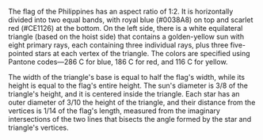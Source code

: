 The flag of the Philippines has an aspect ratio of 1:2. It is horizontally divided into two equal bands, with royal blue (#0038A8) on top and scarlet red (#CE1126) at the bottom. On the left side, there is a white equilateral triangle (based on the hoist side) that contains a golden-yellow sun with eight primary rays, each containing three individual rays, plus three five-pointed stars at each vertex of the triangle. The colors are specified using Pantone codes—286 C for blue, 186 C for red, and 116 C for yellow.

The width of the triangle's base is equal to half the flag's width, while its height is equal to the flag's entire height. The sun's diameter is 3/8 of the triangle's height, and it is centered inside the triangle. Each star has an outer diameter of 3/10 the height of the triangle, and their distance from the vertices is 1/14 of the flag's length, measured from the imaginary intersections of the two lines that bisects the angle formed by the star and triangle's vertices.